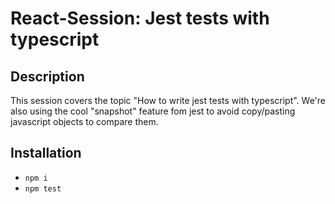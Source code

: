 # React-Session: Jest tests with typescript


## Description
This session covers the topic "How to write jest tests with typescript".
We're also using the cool "snapshot" feature fom jest to avoid copy/pasting javascript objects to compare them.

## Installation
* `npm i`
* `npm test`

